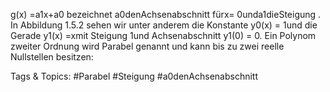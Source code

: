 g(x) =a1x+a0
bezeichnet a0denAchsenabschnitt fürx= 0unda1dieSteigung . In Abbildung 1.5.2 sehen wir
unter anderem die Konstante y0(x) = 1und die Gerade y1(x) =xmit Steigung 1und Achsenabschnitt
y1(0) = 0.
Ein Polynom zweiter Ordnung wird Parabel genannt und kann bis zu zwei reelle Nullstellen besitzen:

   Tags & Topics:
   #Parabel
   #Steigung
   #a0denAchsenabschnitt